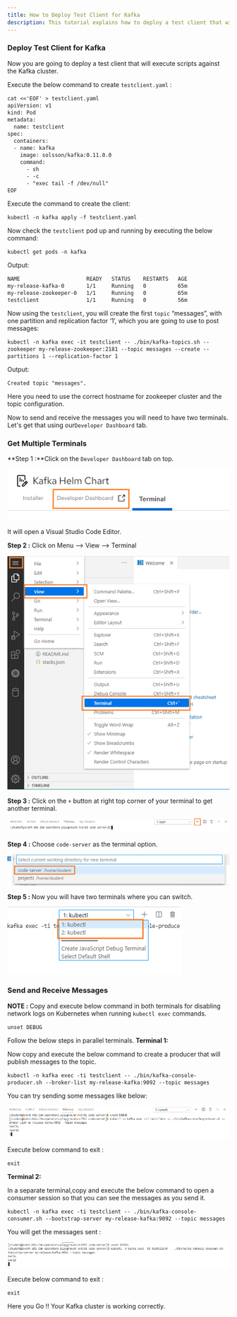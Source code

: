 ```yaml
---
title: How to Deploy Test Client for Kafka
description: This tutorial explains how to deploy a test client that will execute scripts against the Kafka cluster
---
```



### Deploy Test Client for Kafka

Now you are going to deploy a test client that will execute scripts against the Kafka cluster.

Execute the below command to create `testclient.yaml` :

```execute
cat <<'EOF' > testclient.yaml
apiVersion: v1
kind: Pod
metadata:
  name: testclient
spec:
  containers:
  - name: kafka
    image: solsson/kafka:0.11.0.0
    command:
      - sh
      - -c
      - "exec tail -f /dev/null"
EOF
```

Execute the command to create the client:

```execute
kubectl -n kafka apply -f testclient.yaml
```

Now check the `testclient` pod up and running by executing the below command:

```execute
kubectl get pods -n kafka
```

Output:

```output
NAME                     READY   STATUS    RESTARTS   AGE
my-release-kafka-0       1/1     Running   0          65m
my-release-zookeeper-0   1/1     Running   0          65m
testclient               1/1     Running   0          56m
```

Now using the `testclient`, you will create the first `topic`  “messages”, with one partition and replication factor ‘1’, which you are going to use to post messages:

```execute
kubectl -n kafka exec -it testclient -- ./bin/kafka-topics.sh --zookeeper my-release-zookeeper:2181 --topic messages --create --partitions 1 --replication-factor 1
```

Output:

```output
Created topic "messages".
```

Here you need to use the correct hostname for zookeeper cluster and the topic configuration.

Now to send and receive the messages you will need to have two terminals. Let's get that using our`Developer Dashboard` tab. 

### Get Multiple Terminals

**Step 1 :**Click on the `Developer Dashboard` tab on top.

![](_images/developer-dashboard.png)

It will open a Visual Studio Code Editor.

**Step 2 :** Click on Menu --> View --> Terminal

![](_images/terminal.png)



**Step 3 :** Click on the `+` button at right top corner of your terminal to get another terminal.

 ![](_images/add-terminal.png)

**Step 4 :** Choose `code-server` as the terminal option.

![](_images/code-server.png)



**Step 5 :** Now you will have two terminals where you can switch.

![](_images/terminal-switch.png)

### Send and Receive Messages

**NOTE :**  Copy and execute below command in both terminals for disabling network logs on Kubernetes when running `kubectl exec` commands.

```
unset DEBUG
```
Follow the below steps in parallel terminals.
**Terminal 1:**

Now copy and execute the below command to create a producer that will publish messages to the topic.

```
kubectl -n kafka exec -ti testclient -- ./bin/kafka-console-producer.sh --broker-list my-release-kafka:9092 --topic messages
```

You can try sending some messages like below:

![](_images/sender.png)

Execute below command to exit :

```
exit
```

**Terminal 2:**

In a separate terminal,copy and execute the below command to open a consumer session so that you can see the messages as you send it.

```
kubectl -n kafka exec -ti testclient -- ./bin/kafka-console-consumer.sh --bootstrap-server my-release-kafka:9092 --topic messages
```

You will get the messages sent :

![](_images/receiver.png)

Execute below command to exit :

```
exit
```

Here you Go !! Your Kafka cluster is working correctly.
